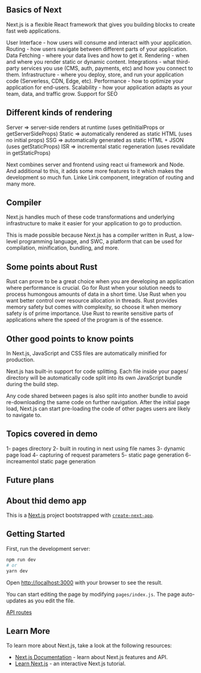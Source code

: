 ## Basics of Next

Next.js is a flexible React framework that gives you building blocks to create fast web applications.

User Interface - how users will consume and interact with your application.
Routing - how users navigate between different parts of your application.
Data Fetching - where your data lives and how to get it.
Rendering - when and where you render static or dynamic content.
Integrations - what third-party services you use (CMS, auth, payments, etc) and how you connect to them.
Infrastructure - where you deploy, store, and run your application code (Serverless, CDN, Edge, etc).
Performance - how to optimize your application for end-users.
Scalability - how your application adapts as your team, data, and traffic grow.
Support for SEO

## Different kinds of rendering

Server => server-side renders at runtime (uses getInitialProps or getServerSideProps)
Static => automatically rendered as static HTML (uses no initial props)
SSG => automatically generated as static HTML + JSON (uses getStaticProps)
ISR => incremental static regeneration (uses revalidate in getStaticProps)

Next combines server and frontend using react ui framework and Node. And additional to this, it adds some more features to it which
makes the development so much fun. Linke Link component, integration of routing and many more.

## Compiler

Next.js handles much of these code transformations and underlying infrastructure to make it easier for your application to go to production.

This is made possible because Next.js has a compiler written in Rust, a low-level programming language, and SWC, a platform that can be used for compilation, minification, bundling, and more.

## Some points about Rust

Rust can prove to be a great choice when you are developing an application where performance is crucial.
Go for Rust when your solution needs to process humongous amounts of data in a short time.
Use Rust when you want better control over resource allocation in threads.
Rust provides memory safety but comes with complexity, so choose it when memory safety is of prime importance.
Use Rust to rewrite sensitive parts of applications where the speed of the program is of the essence.

## Other good points to know points

In Next.js, JavaScript and CSS files are automatically minified for production.

Next.js has built-in support for code splitting. Each file inside your pages/ directory will be automatically code split into its own JavaScript bundle during the build step.

Any code shared between pages is also split into another bundle to avoid re-downloading the same code on further navigation.
After the initial page load, Next.js can start pre-loading the code of other pages users are likely to navigate to.

## Topics covered in demo

1- pages directory
2- built in routing in next using file names
3- dynamic page load
4- capturing of request parameters
5- static page generation
6- increamentol static page generation

## Future plans

## About thid demo app

This is a [Next.js](https://nextjs.org/) project bootstrapped with [`create-next-app`](https://github.com/vercel/next.js/tree/canary/packages/create-next-app).

## Getting Started

First, run the development server:

```bash
npm run dev
# or
yarn dev
```

Open [http://localhost:3000](http://localhost:3000) with your browser to see the result.

You can start editing the page by modifying `pages/index.js`. The page auto-updates as you edit the file.

[API routes](https://nextjs.org/docs/api-routes/introduction)

## Learn More

To learn more about Next.js, take a look at the following resources:

- [Next.js Documentation](https://nextjs.org/docs) - learn about Next.js features and API.
- [Learn Next.js](https://nextjs.org/learn) - an interactive Next.js tutorial.
